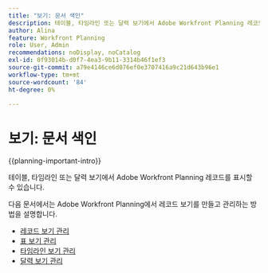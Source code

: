 ```yaml
---
title: "보기: 문서 색인"
description: 테이블, 타임라인 또는 달력 보기에서 Adobe Workfront Planning 레코드를 표시할 수 있습니다. 이 문서에는 보기를 만들고 기존 보기를 편집 또는 삭제하는 방법을 설명하는 문서에 대한 링크가 포함되어 있습니다.
author: Alina
feature: Workfront Planning
role: User, Admin
recommendations: noDisplay, noCatalog
exl-id: 0f93014b-d0f7-4ea3-9b11-3314b46f1ef3
source-git-commit: a79e4146ce6d076ef0e3707416a9c21d643b96e1
workflow-type: tm+mt
source-wordcount: '84'
ht-degree: 0%

---
```



# 보기: 문서 색인

{{planning-important-intro}}

테이블, 타임라인 또는 달력 보기에서 Adobe Workfront Planning 레코드를 표시할 수 있습니다.

다음 문서에서는 Adobe Workfront Planning에서 레코드 보기를 만들고 관리하는 방법을 설명합니다.

* [레코드 보기 관리](/help/quicksilver/planning/views/manage-record-views.md)
* [표 보기 관리](/help/quicksilver/planning/views/manage-the-table-view.md)
* [타임라인 보기 관리](/help/quicksilver/planning/views/manage-the-timeline-view.md)
* [달력 보기 관리](/help/quicksilver/planning/views/manage-the-calendar-view.md)

